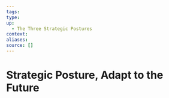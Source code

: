 ```yaml
---
tags:
type:
up:
  - The Three Strategic Postures
context:
aliases:
source: []
---
```


# Strategic Posture, Adapt to the Future

